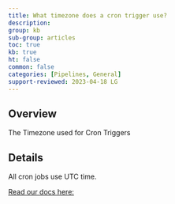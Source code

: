 ```yaml
---
title: What timezone does a cron trigger use?
description: 
group: kb
sub-group: articles
toc: true
kb: true
ht: false
common: false
categories: [Pipelines, General]
support-reviewed: 2023-04-18 LG
---
```


## Overview

The Timezone used for Cron Triggers

## Details

All cron jobs use UTC time.

[Read our docs here:]({{site.baseurl}}/docs/pipelines/triggers/cron-triggers/)
